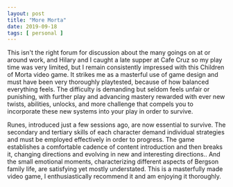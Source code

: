 ```yaml
---
layout: post
title: "More Morta"
date: 2019-09-18
tags: [ personal ]
---
```


This isn't the right forum for discussion about the many goings on at or around work, and Hilary and I caught a late
supper at Cafe Cruz so my play time was very limited, but I remain consistently impressed with this Children of Morta
video game. It strikes me as a masterful use of game design and must have been very thoroughly playtested, because of
how balanced everything feels. The difficulty is demanding but seldom feels unfair or punishing, with further play and
advancing mastery rewarded with ever new twists, abilities, unlocks, and more challenge that compels you to incorporate
these new systems into your play in order to survive.

Runes, introduced just a few sessions ago, are now essential to survive. The secondary and tertiary skills of each
character demand individual strategies and must be employed effectively in order to progress. The game establishes a
comfortable cadence of content introduction and then breaks it, changing directions and evolving in new and interesting
directions.. And the small emotional moments, characterizing different aspects of Bergson family life, are satisfying
yet mostly understated. This is a masterfully made video game, I enthusiastically recommend it and am enjoying it
thoroughly.

